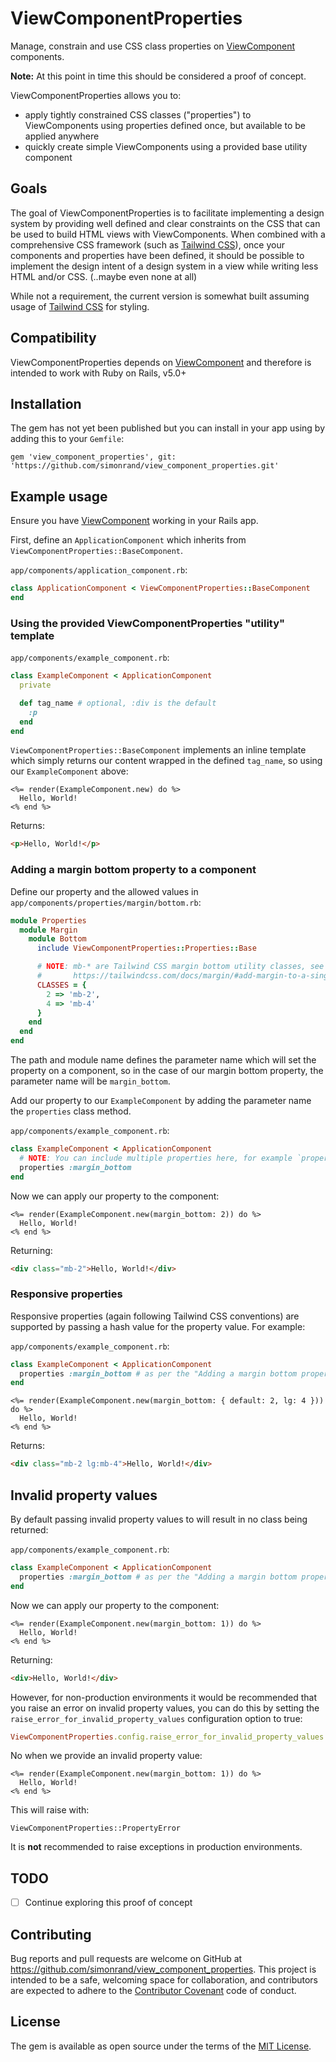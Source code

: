 # ViewComponentProperties

Manage, constrain and use CSS class properties on [ViewComponent](https://github.com/github/view_component) components.

**Note:** At this point in time this should be considered a proof of concept.

ViewComponentProperties allows you to:

- apply tightly constrained CSS classes ("properties") to ViewComponents using properties defined once, but available to be applied anywhere
- quickly create simple ViewComponents using a provided base utility component

## Goals

The goal of ViewComponentProperties is to facilitate implementing a design system by providing well defined and clear constraints on the CSS that can be used to build HTML views with ViewComponents. When combined with a comprehensive CSS framework (such as [Tailwind CSS](https://tailwindcss.com)), once your components and properties have been defined, it should be possible to implement the design intent of a design system in a view while writing less HTML and/or CSS. (..maybe even none at all)

While not a requirement, the current version is somewhat built assuming usage of  [Tailwind CSS](https://tailwindcss.com) for styling.

## Compatibility

ViewComponentProperties depends on [ViewComponent](https://github.com/github/view_component) and therefore is intended to work with Ruby on Rails, v5.0+

## Installation

The gem has not yet been published but you can install in your app using by adding this to your `Gemfile`:

`gem 'view_component_properties', git: 'https://github.com/simonrand/view_component_properties.git'`

## Example usage

Ensure you have [ViewComponent](https://github.com/github/view_component) working in your Rails app.

First, define an `ApplicationComponent` which inherits from `ViewComponentProperties::BaseComponent`.

`app/components/application_component.rb`:

```ruby
class ApplicationComponent < ViewComponentProperties::BaseComponent
end
```

### Using the provided ViewComponentProperties "utility" template

`app/components/example_component.rb`:

```ruby
class ExampleComponent < ApplicationComponent
  private

  def tag_name # optional, :div is the default
    :p
  end
end
```

`ViewComponentProperties::BaseComponent` implements an inline template which simply returns our content wrapped in the defined `tag_name`, so using our `ExampleComponent` above:

```erb
<%= render(ExampleComponent.new) do %>
  Hello, World!
<% end %>
```

Returns:

```html
<p>Hello, World!</p>
```

### Adding a margin bottom property to a component

Define our property and the allowed values in `app/components/properties/margin/bottom.rb`:

```ruby
module Properties
  module Margin
    module Bottom
      include ViewComponentProperties::Properties::Base

      # NOTE: mb-* are Tailwind CSS margin bottom utility classes, see
      #       https://tailwindcss.com/docs/margin/#add-margin-to-a-single-side
      CLASSES = {
        2 => 'mb-2',
        4 => 'mb-4'
      }
    end
  end
end
```

The path and module name defines the parameter name which will set the property on a component, so in the case of our margin bottom property, the parameter name will be `margin_bottom`.

Add our property to our `ExampleComponent` by adding the parameter name the `properties` class method.

`app/components/example_component.rb`:

```ruby
class ExampleComponent < ApplicationComponent
  # NOTE: You can include multiple properties here, for example `properties :margin_bottom, :margin_top`
  properties :margin_bottom
end
```

Now we can apply our property to the component:

```erb
<%= render(ExampleComponent.new(margin_bottom: 2)) do %>
  Hello, World!
<% end %>
```

Returning:

```html
<div class="mb-2">Hello, World!</div>
```

### Responsive properties

Responsive properties (again following Tailwind CSS conventions) are supported by passing a hash value for the property value. For example:

`app/components/example_component.rb`:

```ruby
class ExampleComponent < ApplicationComponent
  properties :margin_bottom # as per the "Adding a margin bottom property to a component" example above
end
```

```erb
<%= render(ExampleComponent.new(margin_bottom: { default: 2, lg: 4 })) do %>
  Hello, World!
<% end %>
```

Returns:

```html
<div class="mb-2 lg:mb-4">Hello, World!</div>
```

## Invalid property values

By default passing invalid property values to will result in no class being returned:

`app/components/example_component.rb`:

```ruby
class ExampleComponent < ApplicationComponent
  properties :margin_bottom # as per the "Adding a margin bottom property to a component" example above
end
```

Now we can apply our property to the component:

```erb
<%= render(ExampleComponent.new(margin_bottom: 1)) do %>
  Hello, World!
<% end %>
```

Returning:

```html
<div>Hello, World!</div>
```

However, for non-production environments it would be recommended that you raise an error on invalid property values, you can do this by setting the `raise_error_for_invalid_property_values` configuration option to true:

```ruby
ViewComponentProperties.config.raise_error_for_invalid_property_values = true
```

No when we provide an invalid property value:

```erb
<%= render(ExampleComponent.new(margin_bottom: 1)) do %>
  Hello, World!
<% end %>
```

This will raise with:

```
ViewComponentProperties::PropertyError
```

It is **not** recommended to raise exceptions in production environments.

## TODO

- [ ] Continue exploring this proof of concept

## Contributing

Bug reports and pull requests are welcome on GitHub at https://github.com/simonrand/view_component_properties. This project is intended to be a safe, welcoming space for collaboration, and contributors are expected to adhere to the [Contributor Covenant](http://contributor-covenant.org) code of conduct.

## License

The gem is available as open source under the terms of the [MIT License](http://opensource.org/licenses/MIT).
